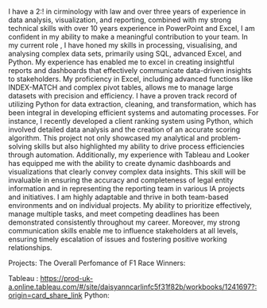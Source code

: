 
I have a 2:! in cirminology with law and over three years of experience in data analysis, visualization, and reporting, combined with my strong technical skills with over 10 years experience in PowerPoint and Excel, I am confident in my ability to make a meaningful contribution to your team. 
In my current role , I have honed my skills in processing, visualising, and analysing complex data sets, primarily using SQL, advanced Excel, and Python. My experience has enabled me to excel in creating insightful reports and dashboards that effectively communicate data-driven insights to stakeholders. My proficiency in Excel, including advanced functions like INDEX-MATCH and complex pivot tables, allows me to manage large datasets with precision and efficiency.
I have a proven track record of utilizing Python for data extraction, cleaning, and transformation, which has been integral in developing efficient systems and automating processes. For instance, I recently developed a client ranking system using Python, which involved detailed data analysis and the creation of an accurate scoring algorithm. This project not only showcased my analytical and problem-solving skills but also highlighted my ability to drive process efficiencies through automation.
Additionally, my experience with Tableau and Looker has equipped me with the ability to create dynamic dashboards and visualizations that clearly convey complex data insights. This skill will be invaluable in ensuring the accuracy and completeness of legal entity information and in representing the reporting team in various IA projects and initiatives.
I am highly adaptable and thrive in both team-based environments and on individual projects. My ability to prioritize effectively, manage multiple tasks, and meet competing deadlines has been demonstrated consistently throughout my career. Moreover, my strong communication skills enable me to influence stakeholders at all levels, ensuring timely escalation of issues and fostering positive working relationships.

Projects:
The Overall Perfomance of F1 Race Winners:

Tableau : https://prod-uk-a.online.tableau.com/#/site/daisyanncarlinfc5f31f82b/workbooks/1241697?:origin=card_share_link
Python:

